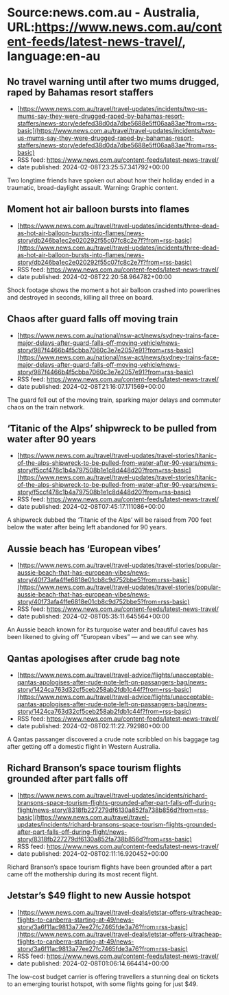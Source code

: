# Source:news.com.au - Australia, URL:https://www.news.com.au/content-feeds/latest-news-travel/, language:en-au

## No travel warning until after two mums drugged, raped by Bahamas resort staffers
 - [https://www.news.com.au/travel/travel-updates/incidents/two-us-mums-say-they-were-drugged-raped-by-bahamas-resort-staffers/news-story/edefed38d0da7dbe5688e5ff06aa83ae?from=rss-basic](https://www.news.com.au/travel/travel-updates/incidents/two-us-mums-say-they-were-drugged-raped-by-bahamas-resort-staffers/news-story/edefed38d0da7dbe5688e5ff06aa83ae?from=rss-basic)
 - RSS feed: https://www.news.com.au/content-feeds/latest-news-travel/
 - date published: 2024-02-08T23:25:57.341792+00:00

Two longtime friends have spoken out about how their holiday ended in a traumatic, broad-daylight assault. Warning: Graphic content.

## Moment hot air balloon bursts into flames
 - [https://www.news.com.au/travel/travel-updates/incidents/three-dead-as-hot-air-balloon-bursts-into-flames/news-story/db246ba1ec2e020292f55c07fc8c2e7f?from=rss-basic](https://www.news.com.au/travel/travel-updates/incidents/three-dead-as-hot-air-balloon-bursts-into-flames/news-story/db246ba1ec2e020292f55c07fc8c2e7f?from=rss-basic)
 - RSS feed: https://www.news.com.au/content-feeds/latest-news-travel/
 - date published: 2024-02-08T22:20:58.964782+00:00

Shock footage shows the moment a hot air balloon crashed into powerlines and destroyed in seconds, killing all three on board.

## Chaos after guard falls off moving train
 - [https://www.news.com.au/national/nsw-act/news/sydney-trains-face-major-delays-after-guard-falls-off-moving-vehicle/news-story/987f4466b4f5cbba7060c3e7e2057e91?from=rss-basic](https://www.news.com.au/national/nsw-act/news/sydney-trains-face-major-delays-after-guard-falls-off-moving-vehicle/news-story/987f4466b4f5cbba7060c3e7e2057e91?from=rss-basic)
 - RSS feed: https://www.news.com.au/content-feeds/latest-news-travel/
 - date published: 2024-02-08T21:16:07.171569+00:00

The guard fell out of the moving train, sparking major delays and commuter chaos on the train network.

## ‘Titanic of the Alps’ shipwreck to be pulled from water after 90 years
 - [https://www.news.com.au/travel/travel-updates/travel-stories/titanic-of-the-alps-shipwreck-to-be-pulled-from-water-after-90-years/news-story/f5ccf478c1b4a797508b1e1c8d448d20?from=rss-basic](https://www.news.com.au/travel/travel-updates/travel-stories/titanic-of-the-alps-shipwreck-to-be-pulled-from-water-after-90-years/news-story/f5ccf478c1b4a797508b1e1c8d448d20?from=rss-basic)
 - RSS feed: https://www.news.com.au/content-feeds/latest-news-travel/
 - date published: 2024-02-08T07:45:17.111086+00:00

A shipwreck dubbed the ‘Titanic of the Alps’ will be raised from 700 feet below the water after being left abandoned for 90 years.

## Aussie beach has ‘European vibes’
 - [https://www.news.com.au/travel/travel-updates/travel-stories/popular-aussie-beach-that-has-european-vibes/news-story/40f73afa4ffe6818e01cb8c9d752bbe5?from=rss-basic](https://www.news.com.au/travel/travel-updates/travel-stories/popular-aussie-beach-that-has-european-vibes/news-story/40f73afa4ffe6818e01cb8c9d752bbe5?from=rss-basic)
 - RSS feed: https://www.news.com.au/content-feeds/latest-news-travel/
 - date published: 2024-02-08T05:35:11.645564+00:00

An Aussie beach known for its turquoise water and beautiful caves has been likened to giving off “European vibes” — and we can see why.

## Qantas apologises after crude bag note
 - [https://www.news.com.au/travel/travel-advice/flights/unacceptable-qantas-apologises-after-rude-note-left-on-passangers-bag/news-story/1424ca763d32cf5ceb258ab2fdb1c44f?from=rss-basic](https://www.news.com.au/travel/travel-advice/flights/unacceptable-qantas-apologises-after-rude-note-left-on-passangers-bag/news-story/1424ca763d32cf5ceb258ab2fdb1c44f?from=rss-basic)
 - RSS feed: https://www.news.com.au/content-feeds/latest-news-travel/
 - date published: 2024-02-08T02:11:22.792980+00:00

A Qantas passanger discovered a crude note scribbled on his baggage tag after getting off a domestic flight in Western Australia.

## Richard Branson’s space tourism flights grounded after part falls off
 - [https://www.news.com.au/travel/travel-updates/incidents/richard-bransons-space-tourism-flights-grounded-after-part-falls-off-during-flight/news-story/8318fb227279df6130a852fa738b856d?from=rss-basic](https://www.news.com.au/travel/travel-updates/incidents/richard-bransons-space-tourism-flights-grounded-after-part-falls-off-during-flight/news-story/8318fb227279df6130a852fa738b856d?from=rss-basic)
 - RSS feed: https://www.news.com.au/content-feeds/latest-news-travel/
 - date published: 2024-02-08T02:11:16.920452+00:00

Richard Branson’s space tourism flights have been grounded after a part came off the mothership during its most recent flight.

## Jetstar’s $49 flight to new Aussie hotspot
 - [https://www.news.com.au/travel/travel-deals/jetstar-offers-ultracheap-flights-to-canberra-starting-at-49/news-story/3a6f11ac9813a77ee27fc7465fde3a76?from=rss-basic](https://www.news.com.au/travel/travel-deals/jetstar-offers-ultracheap-flights-to-canberra-starting-at-49/news-story/3a6f11ac9813a77ee27fc7465fde3a76?from=rss-basic)
 - RSS feed: https://www.news.com.au/content-feeds/latest-news-travel/
 - date published: 2024-02-08T01:06:14.664414+00:00

The low-cost budget carrier is offering travellers a stunning deal on tickets to an emerging tourist hotspot, with some flights going for just $49.

